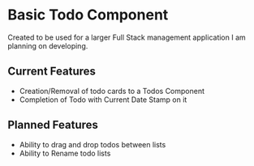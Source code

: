 # Basic Todo Component
Created to be used for a larger Full Stack management application I am planning on developing.

## Current Features
* Creation/Removal of todo cards to a Todos Component
* Completion of Todo with Current Date Stamp on it

## Planned Features
* Ability to drag and drop todos between lists
* Ability to Rename todo lists
